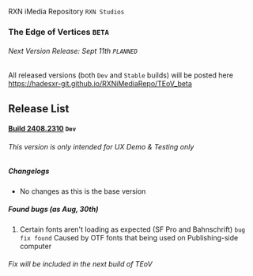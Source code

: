 RXN iMedia Repository `RXN Studios`
### The Edge of Vertices `BETA`
###### Next Version Release: Sept 11th `PLANNED`
All released versions (both `Dev` and `Stable` builds) will be posted here
https://hadesxr-git.github.io/RXNiMediaRepo/TEoV_beta


## Release List
#### [Build 2408.2310](https://hadesxr-git.github.io/RXNiMediaRepo/TEoV_beta/Dev%20Build%202408.2310 "Build 2408.2310")   `Dev`
###### This version is only intended for UX Demo & Testing only
##### Changelogs
- No changes as this is the base version

##### Found bugs (as Aug, 30th)
1. Certain fonts aren't loading as expected (SF Pro and Bahnschrift) `bug fix found`
Caused by OTF fonts that being used on Publishing-side computer
###### Fix will be included in the next build of TEoV
